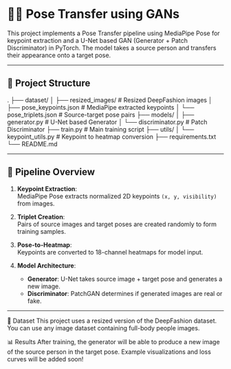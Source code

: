 # 👯‍♀️ Pose Transfer using GANs

This project implements a Pose Transfer pipeline using MediaPipe Pose for keypoint extraction and a U-Net based GAN (Generator + Patch Discriminator) in PyTorch. The model takes a source person and transfers their appearance onto a target pose.

---

## 📁 Project Structure
. ├── dataset/ │ ├── resized_images/ # Resized DeepFashion images │ ├── pose_keypoints.json # MediaPipe extracted keypoints │ └── pose_triplets.json # Source-target pose pairs ├── models/ │ ├── generator.py # U-Net based Generator │ └── discriminator.py # Patch Discriminator ├── train.py # Main training script ├── utils/ │ └── keypoint_utils.py # Keypoint to heatmap conversion ├── requirements.txt └── README.md


---

## 🧠 Pipeline Overview

1. **Keypoint Extraction**:  
   MediaPipe Pose extracts normalized 2D keypoints `(x, y, visibility)` from images.

2. **Triplet Creation**:  
   Pairs of source images and target poses are created randomly to form training samples.

3. **Pose-to-Heatmap**:  
   Keypoints are converted to 18-channel heatmaps for model input.

4. **Model Architecture**:
   - **Generator**: U-Net takes source image + target pose and generates a new image.
   - **Discriminator**: PatchGAN determines if generated images are real or fake.

---

🧪 Dataset
This project uses a resized version of the DeepFashion dataset. You can use any image dataset containing full-body people images.

📊 Results
After training, the generator will be able to produce a new image of the source person in the target pose. Example visualizations and loss curves will be added soon!
